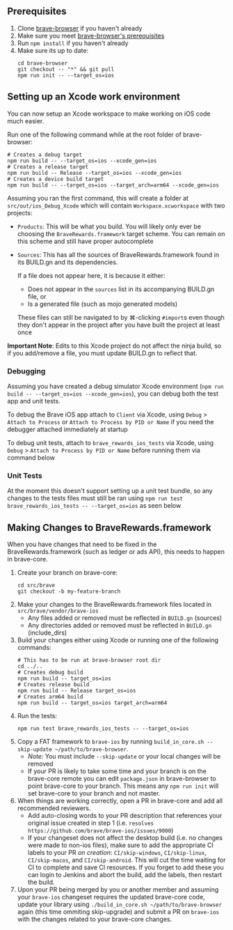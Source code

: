 ## Prerequisites

1. Clone [brave-browser](https://github.com/brave/brave-browser) if you haven't already
1. Make sure you meet [brave-browser's prerequisites](https://github.com/brave/brave-browser/wiki/macOS-Development-Environment)
1. Run `npm install` if you haven't already
1. Make sure its up to date:
    ```shell
    cd brave-browser
    git checkout -- "*" && git pull
    npm run init -- --target_os=ios
    ```

## Setting up an Xcode work environment
 
You can now setup an Xcode workspace to make working on iOS code much easier.

Run one of the following command while at the root folder of brave-browser:
```shell
# Creates a debug target
npm run build -- --target_os=ios --xcode_gen=ios
# Creates a release target
npm run build -- Release --target_os=ios --xcode_gen=ios
# Creates a device build target
npm run build -- --target_os=ios --target_arch=arm64 --xcode_gen=ios
```

Assuming you ran the first command, this will create a folder at `src/out/ios_Debug_Xcode` which will contain `Workspace.xcworkspace` with two projects:

- `Products`: This will be what you build. You will likely only ever be choosing the `BraveRewards.framework` target scheme. You can remain on this scheme and still have proper autocomplete
- `Sources`: This has all the sources of BraveRewards.framework found in its BUILD.gn and its dependencies. 
  
  If a file does not appear here, it is because it either:
  - Does not appear in the `sources` list in its accompanying BUILD.gn file, or
  - Is a generated file (such as mojo generated models)

  These files can still be navigated to by ⌘-clicking `#import`s even though they don't appear in the project after you have built the project at least once

**Important Note**: Edits to this Xcode project do not affect the ninja build, so if you add/remove a file, you must update BUILD.gn to reflect that.

### Debugging

Assuming you have created a debug simulator Xcode environment (`npm run build -- --target_os=ios --xcode_gen=ios`), you can debug both the test app and unit tests.

To debug the Brave iOS app attach to `Client` via Xcode, using `Debug` > `Attach to Process` or `Attach to Process by PID or Name` if you need the debugger attached immediately at startup

To debug unit tests, attach to `brave_rewards_ios_tests` via Xcode, using `Debug` > `Attach to Process by PID or Name` before running them via command below

### Unit Tests

At the moment this doesn't support setting up a unit test bundle, so any changes to the tests files must still be ran using `npm run test brave_rewards_ios_tests -- --target_os=ios` as seen below

## Making Changes to BraveRewards.framework

When you have changes that need to be fixed in the BraveRewards.framework (such as ledger or ads API), this needs to happen in brave-core.

1. Create your branch on brave-core:
    ```shell
    cd src/brave
    git checkout -b my-feature-branch
    ```
1. Make your changes to the BraveRewards.framework files located in `src/brave/vendor/brave-ios`
    - Any files added or removed must be reflected in `BUILD.gn` (sources)
    - Any directories added or removed must be reflected in `BUILD.gn` (include_dirs)
1. Build your changes either using Xcode or running one of the following commands:
    ```shell
    # This has to be run at brave-browser root dir
    cd ../..
    # Creates debug build
    npm run build -- target_os=ios
    # Creates release build
    npm run build -- Release target_os=ios
    # Creates arm64 build
    npm run build -- target_os=ios target_arch=arm64
    ```
1. Run the tests:
    ```shell
    npm run test brave_rewards_ios_tests -- --target_os=ios
    ```
1. Copy a FAT framework to `brave-ios` by running `build_in_core.sh --skip-update ~/path/to/brave-browser`.
    - _Note:_ You must include `--skip-update` or your local changes will be removed
    - If your PR is likely to take some time and your branch is on the brave-core remote you can edit `package.json` in brave-browser to point brave-core to your branch. This means any `npm run init` will set brave-core to your branch and not master.
1. When things are working correctly, open a PR in brave-core and add all recommended reviewers.
    - Add auto-closing words to your PR description that references your original issue created in step 1 (i.e. `resolves https://github.com/brave/brave-ios/issues/9000`)
    - If your changeset does not affect the desktop build (i.e. no changes were made to non-ios files), make sure to add the appropriate CI labels to your PR *on creation*: `CI/skip-windows`, `CI/skip-linux`, `CI/skip-macos`, and `CI/skip-android`. This will cut the time waiting for CI to complete and save CI resources. If you forget to add these you can login to Jenkins and abort the build, add the labels, then restart the build.
1. Upon your PR being merged by you or another member and assuming your `brave-ios` changeset requires the updated brave-core code, update your library using `./build_in_core.sh ~/path/to/brave-browser` again (this time ommiting skip-upgrade) and submit a PR on `brave-ios` with the changes related to your brave-core changes.